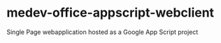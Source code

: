# medev-office-appscript-webclient
Single Page webapplication hosted as a Google App Script project

